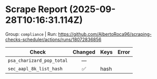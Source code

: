 # Scrape Report (2025-09-28T10:16:31.114Z)

Group: `compliance`  |  Run: https://github.com/AlbertoRoca96/scraping-checks-scheduler/actions/runs/18072836856

| Check | Changed | Keys | Error |
|---|:---:|:--|:--|
| `psa_charizard_pop_total` | — |  |  |
| `sec_aapl_8k_list_hash` | ✅ | hash |  |
